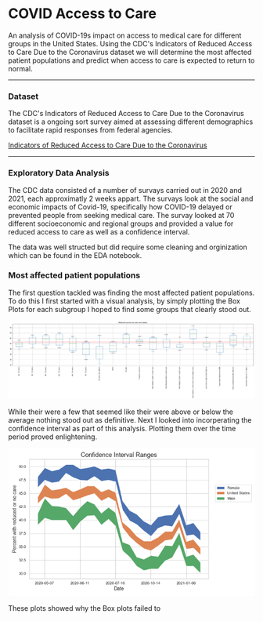 # COVID Access to Care
An analysis of COVID-19s impact on access to medical care for different groups in the United States. Using the CDC's Indicators of Reduced Access to Care Due to the Coronavirus dataset we will determine the most affected patient populations and predict when access to care is expected to return to normal. 

------------------

### Dataset
The CDC's Indicators of Reduced Access to Care Due to the Coronavirus dataset is a ongoing sort survey aimed at assessing different demographics to facilitate rapid responses from federal agencies.

[Indicators of Reduced Access to Care Due to the Coronavirus](https://data.cdc.gov/NCHS/Indicators-of-Reduced-Access-to-Care-Due-to-the-Co/xb3p-q62w)

------------------

### Exploratory Data Analysis
The CDC data consisted of a number of survays carried out in 2020 and 2021, each approximatly 2 weeks appart. The survays look at the social and economic impacts of Covid-19, specifically how COVID-19 delayed or prevented people from seeking medical care. The survay looked at 70 different socioeconomic and regional groups and provided a value for reduced access to care as well as a confidence interval. 

The data was well structed but did require some cleaning and orginization which can be found in the EDA notebook. 

### Most affected patient populations
The first question tackled was finding the most affected patient populations. To do this I first started with a visual analysis, by simply plotting the Box Plots for each subgroup I hoped to find some groups that clearly stood out. 

![Alt text](Images/BoxPlotsNonStates.png?raw=true "Box Plots for Non State Subgroups")

While their were a few that seemed like their were above or below the average nothing stood out as definitive. Next I looked into incorperating the confidence interval as part of this analysis. Plotting them over the time period proved enlightening. 

![Alt text](Images/MalevFemaleciRange.png?raw=true "Male vs Female CI range")

These plots showed why the Box plots failed to 
